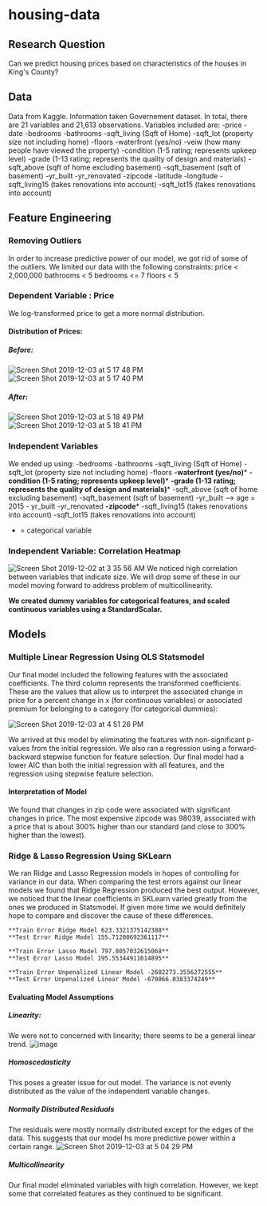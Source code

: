 # housing-data

## Research Question
Can we predict housing prices based on characteristics of the houses in King's County?

## Data
Data from Kaggle. Information taken Governement dataset. In total, there are 21 variables and 21,613 observations.
Variables included are: 
  -price
  -date
  -bedrooms
  -bathrooms
  -sqft_living (Sqft of Home)
  -sqft_lot (property size not including home)
  -floors
  -waterfront (yes/no)
  -veiw (how many people have viewed the property)
  -condition (1-5 rating; represents upkeep level)
  -grade (1-13 rating; represents the quality of design and materials)
  -sqft_above (sqft of home excluding basement)
  -sqft_basement (sqft of basement)
  -yr_built
  -yr_renovated
  -zipcode
  -latitude
  -longitude
  -sqft_living15 (takes renovations into account)
  -sqft_lot15 (takes renovations into account)
  
## Feature Engineering
### Removing Outliers
In order to increase predictive power of our model, we got rid of some of the outliers. 
We limited our data with the following constraints:
price < 2,000,000
bathrooms < 5
bedrooms <= 7
floors < 5

### Dependent Variable : Price
We log-transformed price to get a more normal distribution. 
#### Distribution of Prices: 
##### Before:
![Screen Shot 2019-12-03 at 5 17 48 PM](https://user-images.githubusercontent.com/52469561/70094605-df3ef180-15f0-11ea-80bb-3f4d74cb2c6b.png)
![Screen Shot 2019-12-03 at 5 17 40 PM](https://user-images.githubusercontent.com/52469561/70094614-e403a580-15f0-11ea-9374-70ad6ea20d51.png)

##### After:
![Screen Shot 2019-12-03 at 5 18 49 PM](https://user-images.githubusercontent.com/52469561/70094663-07c6eb80-15f1-11ea-9647-724cee3b02fa.png)
![Screen Shot 2019-12-03 at 5 18 41 PM](https://user-images.githubusercontent.com/52469561/70094664-085f8200-15f1-11ea-9edd-597b0515f802.png)

### Independent Variables
We ended up using: 
  -bedrooms
  -bathrooms
  -sqft_living (Sqft of Home)
  -sqft_lot (property size not including home)
  -floors
  **-waterfront (yes/no)***
  **-condition (1-5 rating; represents upkeep level)***
  **-grade (1-13 rating; represents the quality of design and materials)***
  -sqft_above (sqft of home excluding basement)
  -sqft_basement (sqft of basement)
  -yr_built --> age = 2015 - yr_built
  -yr_renovated
  **-zipcode***
  -sqft_living15 (takes renovations into account)
  -sqft_lot15 (takes renovations into account)
  
  * = categorical variable
  
 ### Independent Variable: Correlation Heatmap

![Screen Shot 2019-12-02 at 3 35 56 AM](https://user-images.githubusercontent.com/52469561/70094331-4d36e900-15f0-11ea-9bc7-d91cf5b54151.png)
We noticed high correlation between variables that indicate size. We will drop some of these in our model moving forward to address problem of multicollinearity.

**We created dummy variables for categorical features, and scaled continuous variables using a StandardScalar.**

## Models
### Multiple Linear Regression Using OLS Statsmodel

Our final model included the following features with the associated coefficients. The third column represents the transformed coefficients. These are the values that allow us to interpret the associated change in price for a percent change in x (for continuous variables) or associated premium for belonging to a category (for categorical dummies):

![Screen Shot 2019-12-03 at 4 51 26 PM](https://user-images.githubusercontent.com/52469561/70093020-8752bb80-15ed-11ea-8417-780b9bc45a57.png)

We arrived at this model by eliminating the features with non-significant p-values from the initial regression. We also ran a regression using a forward-backward stepwise function for feature selection. Our final model had a lower AIC than both the initial regression with all features, and the regression using stepwise feature selection.

#### Interpretation of Model
We found that changes in zip code were associated with significant changes in price. The most expensive zipcode was 98039, associated with a price that is about 300% higher than our standard (and close to 300% higher than the lowest). 

### Ridge & Lasso Regression Using SKLearn

We ran Ridge and Lasso Regression models in hopes of controlling for variance in our data. When comparing the test errors against our linear models we found that Ridge Regression produced the best output. However, we noticed that the linear coefficients in SKLearn varied greatly from the ones we produced in Statsmodel. If given more time we would definitely hope to compare and discover the cause of these differences.

    **Train Error Ridge Model 623.3321375142388**
    **Test Error Ridge Model 155.71200692361117**

    **Train Error Lasso Model 797.8057032615068**  
    **Test Error Lasso Model 195.55344911614895**

    **Train Error Unpenalized Linear Model -2682273.3556272555** 
    **Test Error Unpenalized Linear Model -670066.0383374249**

#### Evaluating Model Assumptions
##### Linearity:
We were not to concerned with linearity; there seems to be a general linear trend.
![image](https://user-images.githubusercontent.com/52469561/70093403-50c97080-15ee-11ea-9a13-2e5e313b67df.png)
##### Homoscedasticity
This poses a greater issue for out model. The variance is not evenly distributed as the value of the independent variable changes.
##### Normally Distributed Residuals
The residuals were mostly normally distributed except for the edges of the data. This suggests that our model hs more predictive power within a certain range.
![Screen Shot 2019-12-03 at 5 04 29 PM](https://user-images.githubusercontent.com/52469561/70093728-072d5580-15ef-11ea-9ae7-932daec94803.png)
##### Multicollinearity
Our final model eliminated variables with high correlation. However, we kept some that correlated features as they continued to be significant.




 
 
 


  
